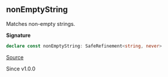 ## nonEmptyString

Matches non-empty strings.

**Signature**

```ts
declare const nonEmptyString: SafeRefinement<string, never>
```

[Source](https://github.com/Effect-TS/effect/tree/main/packages/effect/src/Match.ts#L934)

Since v1.0.0